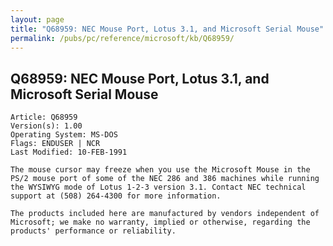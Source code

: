 ```yaml
---
layout: page
title: "Q68959: NEC Mouse Port, Lotus 3.1, and Microsoft Serial Mouse"
permalink: /pubs/pc/reference/microsoft/kb/Q68959/
---
```


## Q68959: NEC Mouse Port, Lotus 3.1, and Microsoft Serial Mouse

	Article: Q68959
	Version(s): 1.00
	Operating System: MS-DOS
	Flags: ENDUSER | NCR
	Last Modified: 10-FEB-1991
	
	The mouse cursor may freeze when you use the Microsoft Mouse in the
	PS/2 mouse port of some of the NEC 286 and 386 machines while running
	the WYSIWYG mode of Lotus 1-2-3 version 3.1. Contact NEC technical
	support at (508) 264-4300 for more information.
	
	The products included here are manufactured by vendors independent of
	Microsoft; we make no warranty, implied or otherwise, regarding the
	products' performance or reliability.
